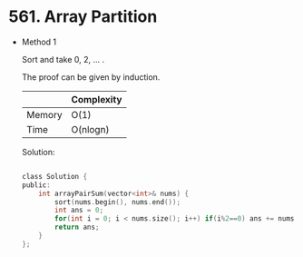 # 561. Array Partition 
- Method 1

    Sort and take 0, 2, ... .

    The proof can be given by induction.

    | |   Complexity  |
    | ----------- | ----------- | 
    |  Memory     | O(1) | 
    |      Time       |  O(nlogn) | 


    Solution:

    ``` h

    class Solution {
    public:
        int arrayPairSum(vector<int>& nums) {
            sort(nums.begin(), nums.end());
            int ans = 0;
            for(int i = 0; i < nums.size(); i++) if(i%2==0) ans += nums[i];
            return ans;
        }
    };

    ```

<!-- - Method 2

    This is another method.

    | |   Complexity  |
    | ----------- | ----------- | 
    |  Memory     | O(n) | 
    |      Time       |  O(n) | 


    Solution:

    ``` h



    ```

- Additional Knowledge:
       
    Here are some additional knowledge.



<br> -->
